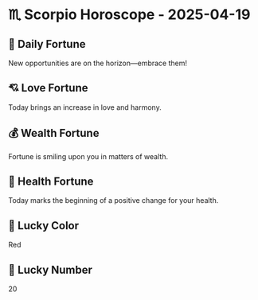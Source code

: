 # ♏ Scorpio Horoscope - 2025-04-19

## 🎯 Daily Fortune

New opportunities are on the horizon—embrace them!

## 💘 Love Fortune

Today brings an increase in love and harmony.

## 💰 Wealth Fortune

Fortune is smiling upon you in matters of wealth.

## 🌱 Health Fortune

Today marks the beginning of a positive change for your health.

## 🎨 Lucky Color

Red

## 🔢 Lucky Number

20
